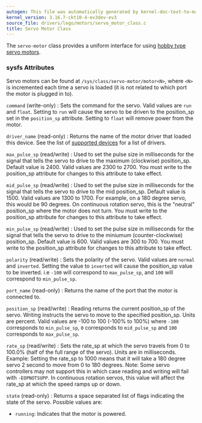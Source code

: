 ```yaml
---
autogen: This file was automatically generated by kernel-doc-text-to-markdown.py
kernel_version: 3.16.7-ckt10-4-ev3dev-ev3
source_file: drivers/lego/motors/servo_motor_class.c
title: Servo Motor Class
---
```


The `servo-motor` class provides a uniform interface for using [hobby type
servo motors](https://en.wikipedia.org/wiki/Servo_%28radio_control%29).

### sysfs Attributes

Servo motors can be found at `/sys/class/servo-motor/motor<N>`, where `<N>`
is incremented each time a servo is loaded (it is not related to which port
the motor is plugged in to).

`command` (write-only)
: Sets the command for the servo. Valid values are `run` and `float`. Setting
to `run` will cause the servo to be driven to the position_sp set in the
`position_sp` attribute. Setting to `float` will remove power from the motor.

`driver_name` (read-only)
: Returns the name of the motor driver that loaded this device. See the list
of [supported devices] for a list of drivers.

`max_pulse_sp` (read/write)
: Used to set the pulse size in milliseconds for the signal that tells the
servo to drive to the maximum (clockwise) position_sp. Default value is 2400.
Valid values are 2300 to 2700. You must write to the position_sp attribute for
changes to this attribute to take effect.

`mid_pulse_sp` (read/write)
: Used to set the pulse size in milliseconds for the signal that tells the
servo to drive to the mid position_sp. Default value is 1500. Valid
values are 1300 to 1700. For example, on a 180 degree servo, this would be
90 degrees. On continuous rotation servo, this is the "neutral" position_sp
where the motor does not turn. You must write to the position_sp attribute for
changes to this attribute to take effect.

`min_pulse_sp` (read/write)
: Used to set the pulse size in milliseconds for the signal that tells the
servo to drive to the miniumum (counter-clockwise) position_sp. Default value
is 600. Valid values are 300 to 700. You must write to the position_sp
attribute for changes to this attribute to take effect.

`polarity` (read/write)
: Sets the polarity of the servo. Valid values are `normal` and `inverted`.
Setting the value to `inverted` will cause the position_sp value to be
inverted. i.e `-100` will correspond to `max_pulse_sp`, and `100` will
correspond to `min_pulse_sp`.

`port_name` (read-only)
: Returns the name of the port that the motor is connected to.

`position_sp` (read/write)
: Reading returns the current position_sp of the servo. Writing instructs the
servo to move to the specified position_sp. Units are percent. Valid values
are -100 to 100 (-100% to 100%) where `-100` corresponds to `min_pulse_sp`,
`0` corresponds to `mid_pulse_sp` and `100` corresponds to `max_pulse_sp`.

`rate_sp` (read/write)
: Sets the rate_sp at which the servo travels from 0 to 100.0% (half of the full
range of the servo). Units are in milliseconds. Example: Setting the rate_sp
to 1000 means that it will take a 180 degree servo 2 second to move from 0
to 180 degrees. Note: Some servo controllers may not support this in which
case reading and writing will fail with `-EOPNOTSUPP`. In continuous rotation
servos, this value will affect the rate_sp at which the speed ramps up or down.

`state` (read-only)
: Returns a space separated list of flags indicating the state of the servo.
Possible values are:
* `running`: Indicates that the motor is powered.

[supported devices]: /docs/motors/#supported-devices

